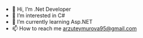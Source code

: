 - 👋 Hi, I’m .Net Developer
- 👀 I’m interested in C#
- 🌱 I’m currently learning Asp.NET
- 📫 How to reach me arzuteymurova95@gmail.com

<!---
arzuteymurova/arzuteymurova is a ✨ special ✨ repository because its `README.md` (this file) appears on your GitHub profile.
You can click the Preview link to take a look at your changes.
--->
